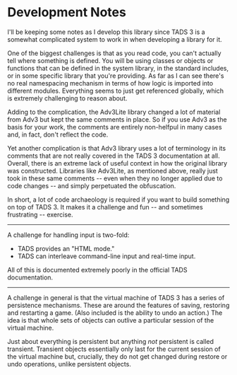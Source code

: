 # Development Notes

I'll be keeping some notes as I develop this library since TADS 3 is a somewhat complicated system to work in when developing a library for it.

One of the biggest challenges is that as you read code, you can't actually tell where something is defined. You will be using classes or objects or functions that can be defined in the system library, in the standard includes, or in some specific library that you're providing. As far as I can see there's no real namespacing mechanism in terms of how logic is imported into different modules. Everything seems to just get referenced globally, which is extremely challenging to reason about.

Adding to the complication, the Adv3Lite library changed a lot of material from Adv3 but kept the same comments in place. So if you use Adv3 as the basis for your work, the comments are entirely non-helfpul in many cases and, in fact, don't reflect the code.

Yet another complication is that Adv3 library uses a lot of terminology in its comments that are not really covered in the TADS 3 documentation at all. Overall, there is an extreme lack of useful context in how the original library was constructed. Libraries like Adv3Lite, as mentioned above, really just took in these same comments -- even when they no longer applied due to code changes -- and simply perpetuated the obfuscation.

In short, a lot of code archaeology is required if you want to build something on top of TADS 3. It makes it a challenge and fun -- and sometimes frustrating -- exercise.

----

A challenge for handling input is two-fold:

- TADS provides an "HTML mode."
- TADS can interleave command-line input and real-time input.

All of this is documented extremely poorly in the official TADS documentation.

----

A challenge in general is that the virtual machine of TADS 3 has a series of persistence mechanisms. These are around the features of saving, restoring and restarting a game. (Also included is the ability to undo an action.) The idea is that whole sets of objects can outlive a particular session of the virtual machine.

Just about everything is persistent but anything _not_ persistent is called transient. Transient objects essentially only last for the current session of the virtual machine but, crucially, they do not get changed during restore or undo operations, unlike persistent objects. 
